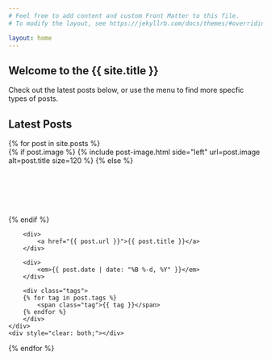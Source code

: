 ```yaml
---
# Feel free to add content and custom Front Matter to this file.
# To modify the layout, see https://jekyllrb.com/docs/themes/#overriding-theme-defaults

layout: home
---
```


## Welcome to the {{ site.title }}

Check out the latest posts below, or use the menu to find more specfic types of posts.

## Latest Posts

<div class="post-list">
{% for post in site.posts %}
    <div class="post-list-post">
    {% if post.image %}
        {% include post-image.html side="left" url=post.image alt=post.title size=120 %}
    {% else %}
        <div class="image-left" style="height: 100px"></div>
    {% endif %}

        <div>
            <a href="{{ post.url }}">{{ post.title }}</a>
        </div>

        <div>
            <em>{{ post.date | date: "%B %-d, %Y" }}</em>
        </div>

        <div class="tags">
        {% for tag in post.tags %}
            <span class="tag">{{ tag }}</span>
        {% endfor %}
        </div>
    </div>
    <div style="clear: both;"></div>
{% endfor %}
</div>